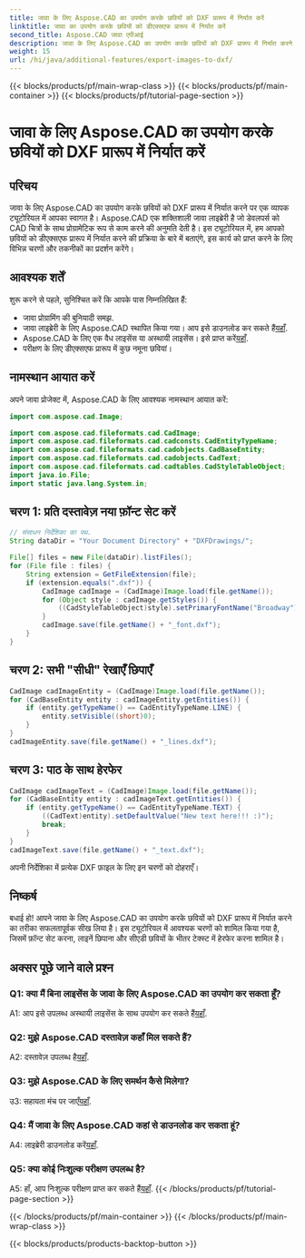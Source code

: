 ```yaml
---
title: जावा के लिए Aspose.CAD का उपयोग करके छवियों को DXF प्रारूप में निर्यात करें
linktitle: जावा का उपयोग करके छवियों को डीएक्सएफ प्रारूप में निर्यात करें
second_title: Aspose.CAD जावा एपीआई
description: जावा के लिए Aspose.CAD का उपयोग करके छवियों को DXF प्रारूप में निर्यात करने की निर्बाध प्रक्रिया का अन्वेषण करें। चरण-दर-चरण मार्गदर्शिका, अक्सर पूछे जाने वाले प्रश्न और बहुत कुछ।
weight: 15
url: /hi/java/additional-features/export-images-to-dxf/
---
```


{{< blocks/products/pf/main-wrap-class >}}
{{< blocks/products/pf/main-container >}}
{{< blocks/products/pf/tutorial-page-section >}}

# जावा के लिए Aspose.CAD का उपयोग करके छवियों को DXF प्रारूप में निर्यात करें

## परिचय

जावा के लिए Aspose.CAD का उपयोग करके छवियों को DXF प्रारूप में निर्यात करने पर एक व्यापक ट्यूटोरियल में आपका स्वागत है। Aspose.CAD एक शक्तिशाली जावा लाइब्रेरी है जो डेवलपर्स को CAD चित्रों के साथ प्रोग्रामेटिक रूप से काम करने की अनुमति देती है। इस ट्यूटोरियल में, हम आपको छवियों को डीएक्सएफ प्रारूप में निर्यात करने की प्रक्रिया के बारे में बताएंगे, इस कार्य को प्राप्त करने के लिए विभिन्न चरणों और तकनीकों का प्रदर्शन करेंगे।

## आवश्यक शर्तें

शुरू करने से पहले, सुनिश्चित करें कि आपके पास निम्नलिखित हैं:

- जावा प्रोग्रामिंग की बुनियादी समझ.
-  जावा लाइब्रेरी के लिए Aspose.CAD स्थापित किया गया। आप इसे डाउनलोड कर सकते हैं[यहाँ](https://releases.aspose.com/cad/java/).
- Aspose.CAD के लिए एक वैध लाइसेंस या अस्थायी लाइसेंस। इसे प्राप्त करें[यहाँ](https://purchase.aspose.com/temporary-license/).
- परीक्षण के लिए डीएक्सएफ प्रारूप में कुछ नमूना छवियां।

## नामस्थान आयात करें

अपने जावा प्रोजेक्ट में, Aspose.CAD के लिए आवश्यक नामस्थान आयात करें:

```java
import com.aspose.cad.Image;

import com.aspose.cad.fileformats.cad.CadImage;
import com.aspose.cad.fileformats.cad.cadconsts.CadEntityTypeName;
import com.aspose.cad.fileformats.cad.cadobjects.CadBaseEntity;
import com.aspose.cad.fileformats.cad.cadobjects.CadText;
import com.aspose.cad.fileformats.cad.cadtables.CadStyleTableObject;
import java.io.File;
import static java.lang.System.in;
```

## चरण 1: प्रति दस्तावेज़ नया फ़ॉन्ट सेट करें

```java
// संसाधन निर्देशिका का पथ.
String dataDir = "Your Document Directory" + "DXFDrawings/";

File[] files = new File(dataDir).listFiles();
for (File file : files) {
    String extension = GetFileExtension(file);
    if (extension.equals(".dxf")) {
        CadImage cadImage = (CadImage)Image.load(file.getName());
        for (Object style : cadImage.getStyles()) {
            ((CadStyleTableObject)style).setPrimaryFontName("Broadway");
        }
        cadImage.save(file.getName() + "_font.dxf");
    }
}
```

## चरण 2: सभी "सीधी" रेखाएँ छिपाएँ

```java
CadImage cadImageEntity = (CadImage)Image.load(file.getName());
for (CadBaseEntity entity : cadImageEntity.getEntities()) {
    if (entity.getTypeName() == CadEntityTypeName.LINE) {
        entity.setVisible((short)0);
    }
}
cadImageEntity.save(file.getName() + "_lines.dxf");
```

## चरण 3: पाठ के साथ हेरफेर

```java
CadImage cadImageText = (CadImage)Image.load(file.getName());
for (CadBaseEntity entity : cadImageText.getEntities()) {
    if (entity.getTypeName() == CadEntityTypeName.TEXT) {
        ((CadText)entity).setDefaultValue("New text here!!! :)");
        break;
    }
}
cadImageText.save(file.getName() + "_text.dxf");
```

अपनी निर्देशिका में प्रत्येक DXF फ़ाइल के लिए इन चरणों को दोहराएँ।

## निष्कर्ष

बधाई हो! आपने जावा के लिए Aspose.CAD का उपयोग करके छवियों को DXF प्रारूप में निर्यात करने का तरीका सफलतापूर्वक सीख लिया है। इस ट्यूटोरियल में आवश्यक चरणों को शामिल किया गया है, जिसमें फ़ॉन्ट सेट करना, लाइनें छिपाना और सीएडी छवियों के भीतर टेक्स्ट में हेरफेर करना शामिल है।

## अक्सर पूछे जाने वाले प्रश्न

### Q1: क्या मैं बिना लाइसेंस के जावा के लिए Aspose.CAD का उपयोग कर सकता हूँ?

 A1: आप इसे उपलब्ध अस्थायी लाइसेंस के साथ उपयोग कर सकते हैं[यहाँ](https://purchase.aspose.com/temporary-license/).

### Q2: मुझे Aspose.CAD दस्तावेज़ कहाँ मिल सकते हैं?

 A2: दस्तावेज़ उपलब्ध है[यहाँ](https://reference.aspose.com/cad/java/).

### Q3: मुझे Aspose.CAD के लिए समर्थन कैसे मिलेगा?

 उ3: सहायता मंच पर जाएँ[यहाँ](https://forum.aspose.com/c/cad/19).

### Q4: मैं जावा के लिए Aspose.CAD कहां से डाउनलोड कर सकता हूं?

 A4: लाइब्रेरी डाउनलोड करें[यहाँ](https://releases.aspose.com/cad/java/).

### Q5: क्या कोई निःशुल्क परीक्षण उपलब्ध है?

 A5: हाँ, आप निःशुल्क परीक्षण प्राप्त कर सकते हैं[यहाँ](https://releases.aspose.com/).
{{< /blocks/products/pf/tutorial-page-section >}}

{{< /blocks/products/pf/main-container >}}
{{< /blocks/products/pf/main-wrap-class >}}

{{< blocks/products/products-backtop-button >}}

